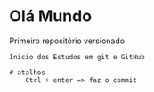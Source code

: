 # Olá Mundo
 Primeiro repositório versionado 

    Inicio dos Estudos em git e GitHub 

    # atalhos 
        Ctrl + enter => faz o commit